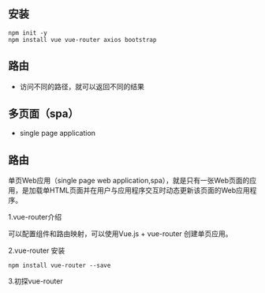 ## 安装

```
npm init -y
npm install vue vue-router axios bootstrap
```

## 路由

- 访问不同的路径，就可以返回不同的结果

## 多页面（spa）

- single page application 

## 路由

单页Web应用（single page web application,spa），就是只有一张Web页面的应用，是加载单HTML页面并在用户与应用程序交互时动态更新该页面的Web应用程序。

1.vue-router介绍

可以配置组件和路由映射，可以使用Vue.js + vue-router 创建单页应用。

2.vue-router 安装

```
npm install vue-router --save
```

3.初探vue-router











